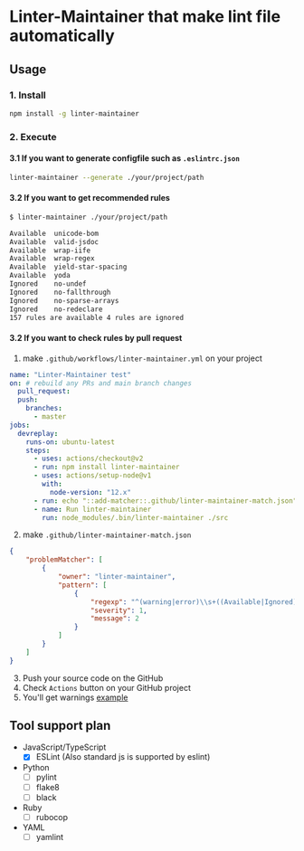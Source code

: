 # Linter-Maintainer that make lint file automatically
 
## Usage

### 1. Install

```sh
npm install -g linter-maintainer
```

### 2. Execute

#### 3.1 If you want to generate configfile such as `.eslintrc.json`

```sh
linter-maintainer --generate ./your/project/path
```

#### 3.2 If you want to get recommended rules

```sh
$ linter-maintainer ./your/project/path

Available  unicode-bom
Available  valid-jsdoc
Available  wrap-iife
Available  wrap-regex
Available  yield-star-spacing
Available  yoda
Ignored    no-undef
Ignored    no-fallthrough
Ignored    no-sparse-arrays
Ignored    no-redeclare
157 rules are available 4 rules are ignored 
```

#### 3.2 If you want to check rules by pull request

1. make `.github/workflows/linter-maintainer.yml` on your project

```yml
name: "Linter-Maintainer test"
on: # rebuild any PRs and main branch changes
  pull_request:
  push:
    branches:
      - master
jobs:
  devreplay:
    runs-on: ubuntu-latest
    steps:
      - uses: actions/checkout@v2
      - run: npm install linter-maintainer
      - uses: actions/setup-node@v1
        with:
          node-version: "12.x"
      - run: echo "::add-matcher::.github/linter-maintainer-match.json"   
      - name: Run linter-maintainer
        run: node_modules/.bin/linter-maintainer ./src
```

2. make `.github/linter-maintainer-match.json`

```json
{
    "problemMatcher": [
        {
            "owner": "linter-maintainer",
            "pattern": [
                {
                    "regexp": "^(warning|error)\\s+((Available|Ignored)\\s+(.+))",
                    "severity": 1,
                    "message": 2
                }
            ]
        }
    ]
}
```

3. Push your source code on the GitHub
4. Check `Actions` button on your GitHub project
5. You'll get warnings [example](https://github.com/devreplay/devreplay-actions/runs/1186293055)


## Tool support plan
* JavaScript/TypeScript
    * [x] ESLint (Also standard js is supported by eslint)
* Python
    * [ ] pylint
    * [ ] flake8
    * [ ] black
* Ruby
    * [ ] rubocop
* YAML
    * [ ] yamlint